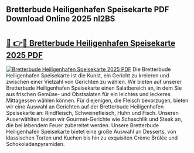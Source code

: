 ## Bretterbude Heiligenhafen Speisekarte PDF Download Online 2025 nl2BS

# <h2><a href="http://gc8z95f.nevu.top/?p=Bretterbude+Heiligenhafen+Speisekarte">🔗 👉🔴 Bretterbude Heiligenhafen Speisekarte 2025 PDF</a></h2>

[![Bretterbude Heiligenhafen Speisekarte 2025 PDF](https://i.imgur.com/dBaPXMq.png)](http://gc8z95f.nevu.top/?p=Bretterbude+Heiligenhafen+Speisekarte)
Die Bretterbude Heiligenhafen Speisekarte ist die Kunst, ein Gericht zu kreieren und zwischen einer Vielzahl von Gerichten zu wählen. Wir bieten auf unserer Bretterbude Heiligenhafen Speisekarte einen Salatbereich an, in dem Sie aus frischen Gemüse- und Obstsalaten für ein leichtes und leckeres Mittagessen wählen können. Für diejenigen, die Fleisch bevorzugen, bieten wir eine Auswahl an Gerichten auf der Bretterbude Heiligenhafen Speisekarte an: Rindfleisch, Schweinefleisch, Huhn und Fisch. Unseren Auserwählten bieten wir Gourmet-Gerichte wie Schaschlik und Steak an, die bei lebendem Feuer zubereitet werden. Unsere Bretterbude Heiligenhafen Speisekarte bietet eine große Auswahl an Desserts, von klassischen Torten und Kuchen bis hin zu exquisiten Crème Brûlée und Schokoladenpyramiden.
